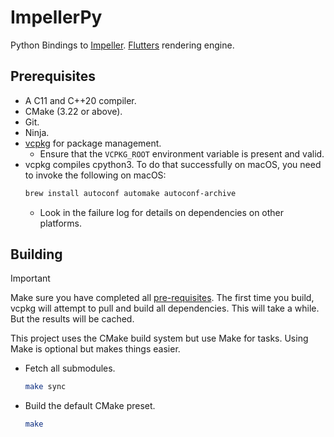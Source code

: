 # ImpellerPy

Python Bindings to [Impeller](https://github.com/flutter/flutter/blob/main/engine/src/flutter/impeller/README.md). [Flutters](https://flutter.dev/) rendering engine.

## Prerequisites

* A C11 and C++20 compiler.
* CMake (3.22 or above).
* Git.
* Ninja.
* [vcpkg](https://vcpkg.io/en/index.html) for package management.
  * Ensure that the `VCPKG_ROOT` environment variable is present and valid.
* vcpkg compiles cpython3. To do that successfully on macOS, you need to invoke the following on macOS:
  ```sh
  brew install autoconf automake autoconf-archive
  ```
  * Look in the failure log for details on dependencies on other platforms.


## Building

> [!IMPORTANT]
> Make sure you have completed all [pre-requisites](#prerequisites). The first time you build, vcpkg will attempt to pull and build all dependencies. This will take a while. But the results will be cached.

This project uses the CMake build system but use Make for tasks. Using Make is optional but makes things easier.

* Fetch all submodules.
  ```sh
  make sync
  ```
* Build the default CMake preset.
  ```sh
  make
  ```
